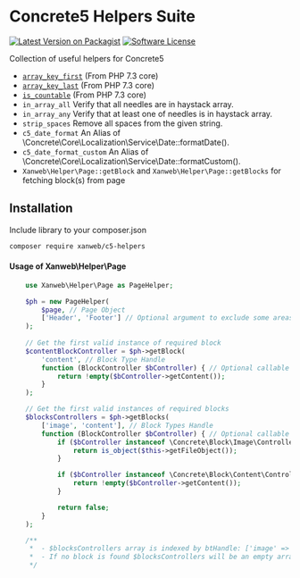 # Concrete5 Helpers Suite
[![Latest Version on Packagist](https://img.shields.io/packagist/v/xanweb/c5-helpers.svg?maxAge=2592000&style=flat-square)](https://packagist.org/packages/xanweb/c5-helpers)
[![Software License](https://img.shields.io/badge/license-MIT-brightgreen.svg?style=flat-square)](LICENSE)

Collection of useful helpers for Concrete5

- [`array_key_first`](https://php.net/array_key_first) (From PHP 7.3 core)
- [`array_key_last`](https://php.net/array_key_last) (From PHP 7.3 core)
- [`is_countable`](https://php.net/is_countable) (From PHP 7.3 core)
- `in_array_all` Verify that all needles are in haystack array.
- `in_array_any` Verify that at least one of needles is in haystack array.
- `strip_spaces` Remove all spaces from the given string.
- `c5_date_format` An Alias of \Concrete\Core\Localization\Service\Date::formatDate().
- `c5_date_format_custom` An Alias of \Concrete\Core\Localization\Service\Date::formatCustom().
- `Xanweb\Helper\Page::getBlock` and `Xanweb\Helper\Page::getBlocks` for fetching block(s) from page

## Installation

Include library to your composer.json
```bash
composer require xanweb/c5-helpers
```

#### Usage of Xanweb\Helper\Page

```php 
    use Xanweb\Helper\Page as PageHelper;

    $ph = new PageHelper(
        $page, // Page Object
        ['Header', 'Footer'] // Optional argument to exclude some areas from fetching
    );
    
    // Get the first valid instance of required block
    $contentBlockController = $ph->getBlock(
        'content', // Block Type Handle 
        function (BlockController $bController) { // Optional callable to test for valid block
            return !empty($bController->getContent());
        }
    );

    // Get the first valid instances of required blocks
    $blocksControllers = $ph->getBlocks(
        ['image', 'content'], // Block Types Handle 
        function (BlockController $bController) { // Optional callable to test for valid block
            if ($bController instanceof \Concrete\Block\Image\Controller) {
                return is_object($this->getFileObject());
            }

            if ($bController instanceof \Concrete\Block\Content\Controller) {
                return !empty($bController->getContent());
            }

            return false;
        }
    );

    /**
     *  - $blocksControllers array is indexed by btHandle: ['image' => $bController, 'content' => $bController]
     *  - If no block is found $blocksControllers will be an empty array 
     */  
```
